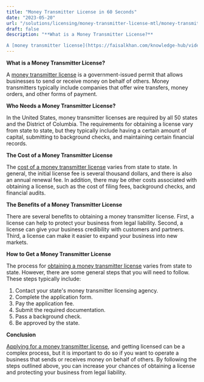 ```yaml
---
title: "Money Transmitter License in 60 Seconds"
date: "2023-05-20"
url: "/solutions/licensing/money-transmitter-license-mtl/money-transmitter-license-in-60-seconds/"
draft: false
description: "**What is a Money Transmitter License?**

A [money transmitter license](https://faisalkhan.com/knowledge-hub/videos/what-is-money-transmitter-license-..."
---
```


**What is a Money Transmitter License?**

A [money transmitter license](https://faisalkhan.com/knowledge-hub/videos/what-is-money-transmitter-license-and-how-can-you-get-one/) is a government-issued permit that allows businesses to send or receive money on behalf of others. Money transmitters typically include companies that offer wire transfers, money orders, and other forms of payment.

**Who Needs a Money Transmitter License?**

In the United States, money transmitter licenses are required by all 50 states and the District of Columbia. The requirements for obtaining a license vary from state to state, but they typically include having a certain amount of capital, submitting to background checks, and maintaining certain financial records.

**The Cost of a Money Transmitter License**

The [cost of a money transmitter license](https://faisalkhan.com/solutions/licensing/money-transmitter-license-mtl/summary-table-for-us-states-money-transmitter-license-with-costs/) varies from state to state. In general, the initial license fee is several thousand dollars, and there is also an annual renewal fee. In addition, there may be other costs associated with obtaining a license, such as the cost of filing fees, background checks, and financial audits.

**The Benefits of a Money Transmitter License**

There are several benefits to obtaining a money transmitter license. First, a license can help to protect your business from legal liability. Second, a license can give your business credibility with customers and partners. Third, a license can make it easier to expand your business into new markets.

**How to Get a Money Transmitter License**

The process for [obtaining a money transmitter license](https://faisalkhan.com/solutions/licensing/money-transmitter-license-mtl/) varies from state to state. However, there are some general steps that you will need to follow. These steps typically include:

  1. Contact your state's money transmitter licensing agency.
  2. Complete the application form.
  3. Pay the application fee.
  4. Submit the required documentation.
  5. Pass a background check.
  6. Be approved by the state.

**Conclusion**

[Applying for a money transmitter license](https://faisalkhan.com/solutions/licensing/money-transmitter-license-mtl/applying-for-a-new-license/), and getting licensed can be a complex process, but it is important to do so if you want to operate a business that sends or receives money on behalf of others. By following the steps outlined above, you can increase your chances of obtaining a license and protecting your business from legal liability.